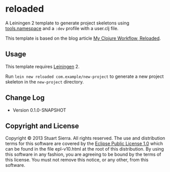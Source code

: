 # reloaded

A Leiningen 2 template to generate project skeletons using
[tools.namespace] and a `:dev` profile with a user.clj file.

This template is based on the blog article [My Clojure Workflow, Reloaded].

[tools.namespace]: https://github.com/clojure/tools.namespace
[My Clojure Workflow, Reloaded]: http://thinkrelevance.com/blog/2013/06/04/clojure-workflow-reloaded

## Usage

This template requires [Leiningen] 2.

Run `lein new reloaded com.example/new-project` to generate a new
project skeleton in the `new-project` directory.

[Leiningen]: http://leiningen.org/


## Change Log

* Version 0.1.0-SNAPSHOT


## Copyright and License

Copyright © 2013 Stuart Sierra. All rights reserved. The use and
distribution terms for this software are covered by the
[Eclipse Public License 1.0] which can be found in the file
epl-v10.html at the root of this distribution. By using this software
in any fashion, you are agreeing to be bound by the terms of this
license. You must not remove this notice, or any other, from this
software.

[Eclipse Public License 1.0]: http://opensource.org/licenses/eclipse-1.0.php
